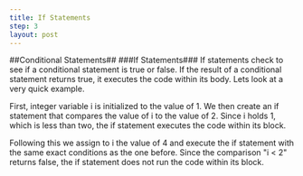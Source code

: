 ```yaml
---
title: If Statements
step: 3
layout: post
---
```


##Conditional Statements##
###If Statements###
If statements check to see if a conditional statement is true or false. If the result of a conditional statement
returns true, it executes the code within its body. Lets look at a very quick example.

<script src="https://gist.github.com/MrMepper/d657bc18471be68a7a43.js"></script>

First, integer variable i is initialized to the value of 1. We then create an if statement that compares
the value of i to the value of 2. Since i holds 1, which is less than two, the if statement executes the code within
its block.

Following this we assign to i the value of 4 and execute the if statement with the same exact conditions as the one
before. Since the comparison "i < 2" returns false, the if statement does not run the code within its block.
